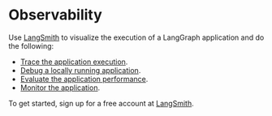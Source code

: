 # Observability

Use [LangSmith](https://smith.langchain.com/) to visualize the execution of a LangGraph application and do the following:

- [Trace the application execution](https://docs.smith.langchain.com/observability/how_to_guides/trace_with_langgraph).
- [Debug a locally running application](../cloud/how-tos/clone_traces_studio.md).
- [Evaluate the application performance](../agents/evals.md).
- [Monitor the application](https://docs.smith.langchain.com/observability/how_to_guides/dashboards).

To get started, sign up for a free account at [LangSmith](https://smith.langchain.com/).